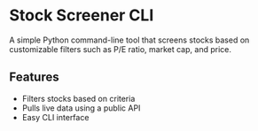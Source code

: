 # Stock Screener CLI

A simple Python command-line tool that screens stocks based on customizable filters such as P/E ratio, market cap, and price.

## Features
- Filters stocks based on criteria
- Pulls live data using a public API
- Easy CLI interface
